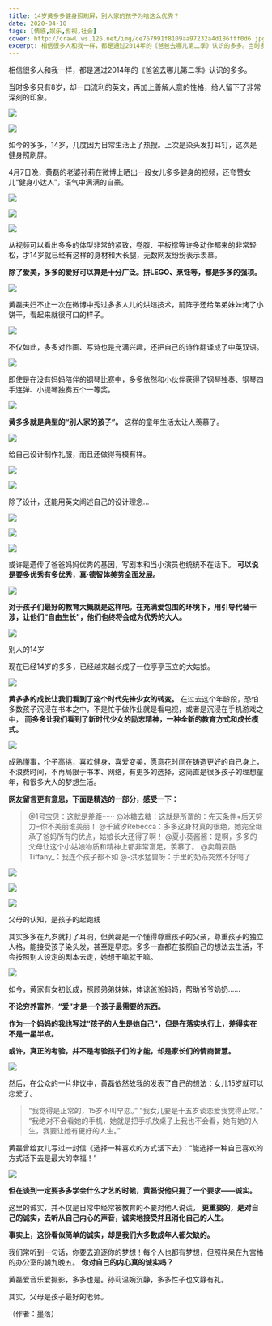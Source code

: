 ```yaml
---
title: 14岁黄多多健身照刷屏，别人家的孩子为啥这么优秀？
date: 2020-04-10
tags: [情感,娱乐,影视,社会]
cover: http://crawl.ws.126.net/img/ce767991f8109aa97232a4d186fff0d6.jpg
excerpt: 相信很多人和我一样，都是通过2014年的《爸爸去哪儿第二季》认识的多多。当时多多只有8岁，却一口流利的英文，再加上善解人意的性格，给人留下了非常深刻的印象。![](http://crawl.ws.126.net/img/ce7679
---
```

相信很多人和我一样，都是通过2014年的《爸爸去哪儿第二季》认识的多多。

当时多多只有8岁，却一口流利的英文，再加上善解人意的性格，给人留下了非常深刻的印象。

![](http://crawl.ws.126.net/img/ce767991f8109aa97232a4d186fff0d6.jpg)  

![](http://crawl.ws.126.net/img/5d13cc33bdc410f79cdaa6428187596d.jpg)  

如今的多多，14岁，几度因为日常生活上了热搜。上次是染头发打耳钉，这次是健身照刷屏。

4月7日晚，黄磊的老婆孙莉在微博上晒出一段女儿多多健身的视频，还夸赞女儿“健身小达人”，语气中满满的自豪。

![](http://crawl.ws.126.net/img/b8ac0400c0f3e89d1d76bd49f68e195f.jpg)  

![](http://crawl.ws.126.net/img/779556e173dd01b468cc3495f16250e7.jpg)  

![](http://crawl.ws.126.net/img/1c91de7336759c9e7bd7c5446e21aff2.jpg)  

从视频可以看出多多的体型非常的紧致，卷腹、平板撑等许多动作都来的非常轻松，才14岁就已经有这样的身材和大长腿，无数网友纷纷表示羡慕。

**除了爱美，多多的爱好可以算是十分广泛。拼LEGO、烹饪等，都是多多的强项。**

![](http://crawl.ws.126.net/img/21dbbdd0e23f0da5424e3df72ab4ab75.jpg)  

黄磊夫妇不止一次在微博中秀过多多人儿的烘焙技术，前阵子还给弟弟妹妹烤了小饼干，看起来就很可口的样子。

![](http://crawl.ws.126.net/img/78b34e31ee4dc92c07042c7a4b09fc11.jpg)  

不仅如此，多多对作画、写诗也是充满兴趣，还把自己的诗作翻译成了中英双语。

![](http://crawl.ws.126.net/img/f576939645e087ed4efe47503fd8836d.jpg)  

即使是在没有妈妈陪伴的钢琴比赛中，多多依然和小伙伴获得了钢琴独奏、钢琴四手连弹、小提琴独奏五个一等奖。

![](http://crawl.ws.126.net/img/75a4d4ae2ff1173c2fc3b67c8a18a621.jpg)  

**黄多多就是典型的“别人家的孩子”。** 这样的童年生活太让人羡慕了。

![](http://crawl.ws.126.net/img/1a64f196ee06706a354deed5aedbd37d.jpg)  

给自己设计制作礼服，而且还做得有模有样。

![](http://crawl.ws.126.net/img/4ab44fa820e1e4a6f38e67fa1c0941e6.jpg)  

![](http://crawl.ws.126.net/img/9fe78b736bbb742f76f50ac7b329e90c.jpg)  

除了设计，还能用英文阐述自己的设计理念...

![](http://crawl.ws.126.net/img/6ac28b51e6da23cd678bc7ae393e060c.jpg)  

![](http://crawl.ws.126.net/img/35045ec1ca83a2c1d719856a94933f22.jpg)  

![](http://crawl.ws.126.net/img/39cbe33eed9aaeba97d330e934cb4f02.jpg)  

或许是遗传了爸爸妈妈优秀的基因，写剧本和当小演员也统统不在话下。 **可以说是要多优秀有多优秀，真·德智体美劳全面发展。**

![](http://crawl.ws.126.net/img/624ec4d7fa5c5c3c8cee4a683c79d4be.jpg)  

**对于孩子们最好的教育大概就是这样吧。在充满爱包围的环境下，用引导代替干涉，让他们“自由生长”，他们也终将会成为优秀的大人。**

![](http://crawl.ws.126.net/img/2ec95bb79918f004825ae7bd125d444e.jpg)  

别人的14岁

现在已经14岁的多多，已经越来越长成了一位亭亭玉立的大姑娘。

![](http://crawl.ws.126.net/img/dcd87d996682affcea3be41f410a8a11.jpg)  

**黄多多的成长让我们看到了这个时代先锋少女的转变。** 在过去这个年龄段，恐怕多数孩子沉浸在书本之中，不是忙于做作业就是看电视，或者是沉浸在手机游戏之中，
**而多多让我们看到了新时代少女的励志精神，一种全新的教育方式和成长模式。**

![](http://crawl.ws.126.net/img/578d41f1ec4c7705f3b912727666f840.jpg)  

成熟懂事，个子高挑，喜欢健身，喜爱变美，愿意花时间在铸造更好的自己身上，不浪费时间，不再局限于书本、网络，有更多的选择，这简直是很多孩子的理想童年，和很多大人的梦想生活。

**网友留言更有意思，下面是精选的一部分，感受一下：**

> @1号宝贝：这就是差距······ @冰糖去糖：这就是所谓的：先天条件+后天努力=你不美丽谁美丽！
> @千黛汐Rebecca：多多这身材真的很绝，她完全继承了爸妈所有的优点，姑娘长大还得了啊！
> @夏小葵酱酱：是啊，多多的父母让这个小姑娘物质和精神上都非常富足，羡慕了。 @卖萌耍酷Tiffany_：我连个孩子都不如
> @-洪水猛兽呀：手里的奶茶突然不好喝了

![](http://crawl.ws.126.net/img/df4bb7b62ebca1ddb2fea360fa3b4ed0.jpg)  

![](http://crawl.ws.126.net/img/7cc34a2de718bd3ab4b93cb869e4450e.jpg)  

![](http://crawl.ws.126.net/img/7e5d812449f3c37f55df89eee2c31f58.jpg)  

父母的认知，是孩子的起跑线

其实多多在九岁就打了耳洞，但黄磊是一个懂得尊重孩子的父亲，尊重孩子的独立人格，能接受孩子染头发，甚至是早恋。多多一直都在按照自己的想法去生活，不会按照别人设定的剧本去走，她想干嘛就干嘛。

![](http://crawl.ws.126.net/img/1897eea6cea60189ac4938cf2e693926.jpg)  

如今，黄家有女初长成，照顾弟弟妹妹，体谅爸爸妈妈，帮助爷爷奶奶……

**不论穷养富养，“爱”才是一个孩子最需要的东西。**

**作为一个妈妈的我也写过“孩子的人生是她自己”，但是在落实执行上，差得实在不是一星半点。**

**或许，真正的考验，并不是考验孩子们的才能，却是家长们的情商智慧。**

![](http://crawl.ws.126.net/img/e7cfb9bf52768db091a4d70df85d4450.jpg)  

然后，在公众的一片非议中，黄磊依然故我的发表了自己的想法：女儿15岁就可以恋爱了。

> “我觉得是正常的，15岁不叫早恋。” “我女儿要是十五岁谈恋爱我觉得正常。”
> “我绝对不会看她的手机，她就是把手机放桌子上我也不会看，她有她的人生，我要让她有更好的人生。”

黄磊曾给女儿写过一封信《选择一种喜欢的方式活下去》：“能选择一种自己喜欢的方式活下去是最大的幸福！”

![](http://crawl.ws.126.net/img/d76aaabd51a2146838d84062fcd94614.jpg)  

**但在谈到一定要多多学会什么才艺的时候，黄磊说他只提了一个要求——诚实。**

这里的诚实，并不仅是日常中经常被教育的不要对他人说谎， **更重要的，是对自己的诚实，去听从自己内心的声音，诚实地接受并且消化自己的人生。**

**事实上，这份看似简单的诚实，却是我们大多数成年人都欠缺的。**

我们常听到一句话，你要去追逐你的梦想！每个人也都有梦想，但照样呆在九宫格的办公室的朝九晚五。 **你对自己的内心真的诚实吗？**

黄磊爱音乐爱摄影，多多也是。孙莉温婉沉静，多多性子也文静有礼。

其实，父母是孩子最好的老师。

（作者：墨落）

